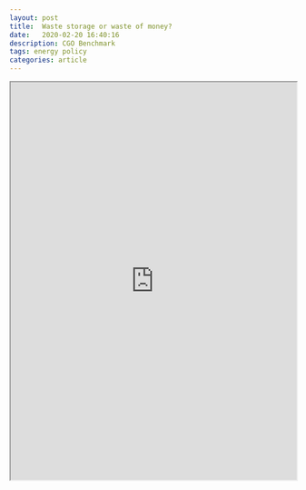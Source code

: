 ```yaml
---
layout: post
title:  Waste storage or waste of money?
date:   2020-02-20 16:40:16
description: CGO Benchmark
tags: energy policy
categories: article
---
```


<iframe src="https://www.thecgo.org/benchmark/waste-storage-or-waste-of-money/" width="100%" height="700"></iframe>